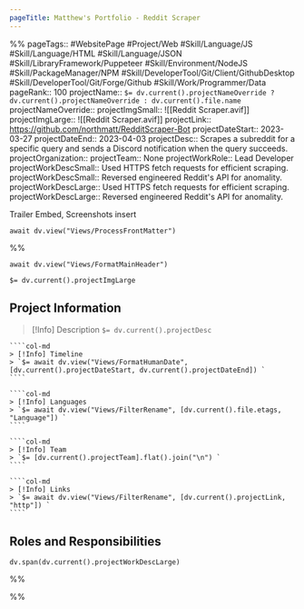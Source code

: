 ```yaml
---
pageTitle: Matthew's Portfolio - Reddit Scraper
---
```

%%
pageTags:: #WebsitePage #Project/Web #Skill/Language/JS #Skill/Language/HTML #Skill/Language/JSON #Skill/LibraryFramework/Puppeteer #Skill/Environment/NodeJS #Skill/PackageManager/NPM #Skill/DeveloperTool/Git/Client/GithubDesktop #Skill/DeveloperTool/Git/Forge/Github #Skill/Work/Programmer/Data 
pageRank:: 100
projectName:: `$= dv.current().projectNameOverride ? dv.current().projectNameOverride : dv.current().file.name `
projectNameOverride:: 
projectImgSmall:: ![[Reddit Scraper.avif]]
projectImgLarge:: ![[Reddit Scraper.avif]]
projectLink:: https://github.com/northmatt/RedditScraper-Bot
projectDateStart:: 2023-03-27
projectDateEnd:: 2023-04-03
projectDesc:: Scrapes a subreddit for a specific query and sends a Discord notification when the query succeeds.
projectOrganization:: 
projectTeam:: None
projectWorkRole:: Lead Developer
projectWorkDescSmall:: Used HTTPS fetch requests for efficient scraping.
projectWorkDescSmall:: Reversed engineered Reddit's API for anomality.
projectWorkDescLarge:: Used HTTPS fetch requests for efficient scraping.
projectWorkDescLarge:: Reversed engineered Reddit's API for anomality.

Trailer Embed, Screenshots insert

```dataviewjs
await dv.view("Views/ProcessFrontMatter")
```
%%
```dataviewjs
await dv.view("Views/FormatMainHeader")
```
`$= dv.current().projectImgLarge `
## Project Information

> [!Info] Description
> `$= dv.current().projectDesc `

`````col
````col-md
> [!Info] Timeline
> `$= await dv.view("Views/FormatHumanDate", [dv.current().projectDateStart, dv.current().projectDateEnd]) `
````

````col-md
> [!Info] Languages
> `$= await dv.view("Views/FilterRename", [dv.current().file.etags, "Language"]) `
````

````col-md
> [!Info] Team
> `$= [dv.current().projectTeam].flat().join("\n") `
````

````col-md
> [!Info] Links
> `$= await dv.view("Views/FilterRename", [dv.current().projectLink, "http"]) `
````
`````

## Roles and Responsibilities
```dataviewjs
dv.span(dv.current().projectWorkDescLarge)
```


%%

%%
